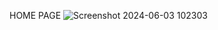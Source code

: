 HOME PAGE
![Screenshot 2024-06-03 102303](https://github.com/BALVARDHAN/Rental-app/assets/68677559/49bfe7f6-e644-472e-bb1e-1d6c3e907106)
